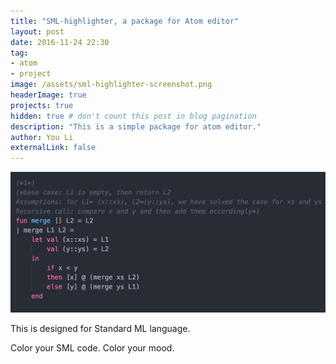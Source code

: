 ```yaml
---
title: "SML-highlighter, a package for Atom editor"
layout: post
date: 2016-11-24 22:30
tag:
- atom
- project
image: /assets/sml-highlighter-screenshot.png
headerImage: true
projects: true
hidden: true # don't count this post in blog pagination
description: "This is a simple package for atom editor."
author: You Li
externalLink: false
---
```


![Screenshot](/assets/sml-highlighter-screenshot.png)

This is designed for Standard ML language.

Color your SML code. Color your mood.
